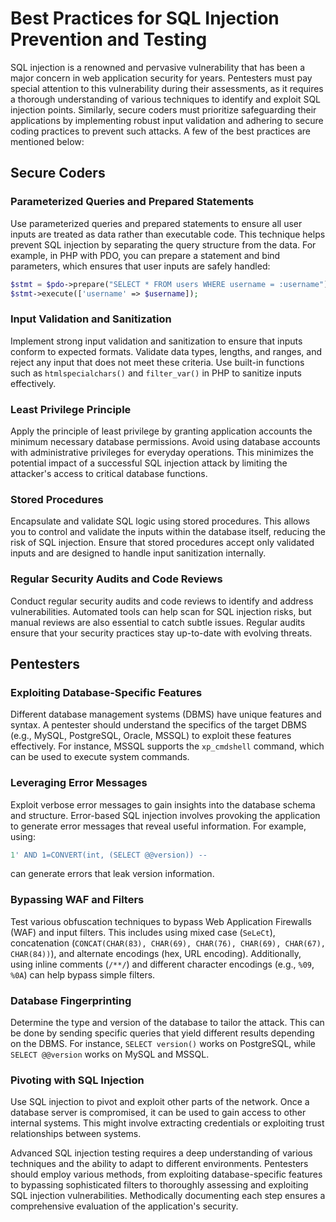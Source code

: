 # Best Practices for SQL Injection Prevention and Testing

SQL injection is a renowned and pervasive vulnerability that has been a major concern in web application security for years. Pentesters must pay special attention to this vulnerability during their assessments, as it requires a thorough understanding of various techniques to identify and exploit SQL injection points. Similarly, secure coders must prioritize safeguarding their applications by implementing robust input validation and adhering to secure coding practices to prevent such attacks. A few of the best practices are mentioned below:

## Secure Coders

### Parameterized Queries and Prepared Statements
Use parameterized queries and prepared statements to ensure all user inputs are treated as data rather than executable code. This technique helps prevent SQL injection by separating the query structure from the data. For example, in PHP with PDO, you can prepare a statement and bind parameters, which ensures that user inputs are safely handled:
```php
$stmt = $pdo->prepare("SELECT * FROM users WHERE username = :username");
$stmt->execute(['username' => $username]);
```

### Input Validation and Sanitization
Implement strong input validation and sanitization to ensure that inputs conform to expected formats. Validate data types, lengths, and ranges, and reject any input that does not meet these criteria. Use built-in functions such as `htmlspecialchars()` and `filter_var()` in PHP to sanitize inputs effectively.

### Least Privilege Principle
Apply the principle of least privilege by granting application accounts the minimum necessary database permissions. Avoid using database accounts with administrative privileges for everyday operations. This minimizes the potential impact of a successful SQL injection attack by limiting the attacker's access to critical database functions.

### Stored Procedures
Encapsulate and validate SQL logic using stored procedures. This allows you to control and validate the inputs within the database itself, reducing the risk of SQL injection. Ensure that stored procedures accept only validated inputs and are designed to handle input sanitization internally.

### Regular Security Audits and Code Reviews
Conduct regular security audits and code reviews to identify and address vulnerabilities. Automated tools can help scan for SQL injection risks, but manual reviews are also essential to catch subtle issues. Regular audits ensure that your security practices stay up-to-date with evolving threats.

## Pentesters

### Exploiting Database-Specific Features
Different database management systems (DBMS) have unique features and syntax. A pentester should understand the specifics of the target DBMS (e.g., MySQL, PostgreSQL, Oracle, MSSQL) to exploit these features effectively. For instance, MSSQL supports the `xp_cmdshell` command, which can be used to execute system commands.

### Leveraging Error Messages
Exploit verbose error messages to gain insights into the database schema and structure. Error-based SQL injection involves provoking the application to generate error messages that reveal useful information. For example, using:
```sql
1' AND 1=CONVERT(int, (SELECT @@version)) --
```
can generate errors that leak version information.

### Bypassing WAF and Filters
Test various obfuscation techniques to bypass Web Application Firewalls (WAF) and input filters. This includes using mixed case (`SeLeCt`), concatenation (`CONCAT(CHAR(83), CHAR(69), CHAR(76), CHAR(69), CHAR(67), CHAR(84))`), and alternate encodings (hex, URL encoding). Additionally, using inline comments (`/**/`) and different character encodings (e.g., `%09`, `%0A`) can help bypass simple filters.

### Database Fingerprinting
Determine the type and version of the database to tailor the attack. This can be done by sending specific queries that yield different results depending on the DBMS. For instance, `SELECT version()` works on PostgreSQL, while `SELECT @@version` works on MySQL and MSSQL.

### Pivoting with SQL Injection
Use SQL injection to pivot and exploit other parts of the network. Once a database server is compromised, it can be used to gain access to other internal systems. This might involve extracting credentials or exploiting trust relationships between systems.

Advanced SQL injection testing requires a deep understanding of various techniques and the ability to adapt to different environments. Pentesters should employ various methods, from exploiting database-specific features to bypassing sophisticated filters to thoroughly assessing and exploiting SQL injection vulnerabilities. Methodically documenting each step ensures a comprehensive evaluation of the application's security.